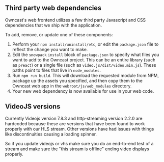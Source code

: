 ## Third party web dependencies

Owncast's web frontend utilizes a few third party Javascript and CSS dependencies that we ship with the application.

To add, remove, or update one of these components:

1. Perform your `npm install/uninstall/etc`, or edit the `package.json` file to reflect the change you want to make.
2. Edit the `snowpack` `install` block of `package.json` to specify what files you want to add to the Owncast project.  This can be an entire library (such as `preact`) or a single file (such as `video.js/dist/video.min.js`).  These paths point to files that live in `node_modules`.
3. Run `npm run build`.  This will download the requested module from NPM, package up the assets you specified, and then copy them to the Owncast web app in the `webroot/js/web_modules` directory.
4. Your new web dependency is now available for use in your web code.

## VideoJS versions

Currently Videojs version 7.8.3 and http-streaming version 2.2.0 are hardcoded because these are versions that have been found to work properly with our HLS stream.  Other versions have had issues with things like discontinuities causing a loading spinner.

So if you update videojs or vhs make sure you do an end-to-end test of a stream and make sure the "this stream is offline" ending video displays properly.
